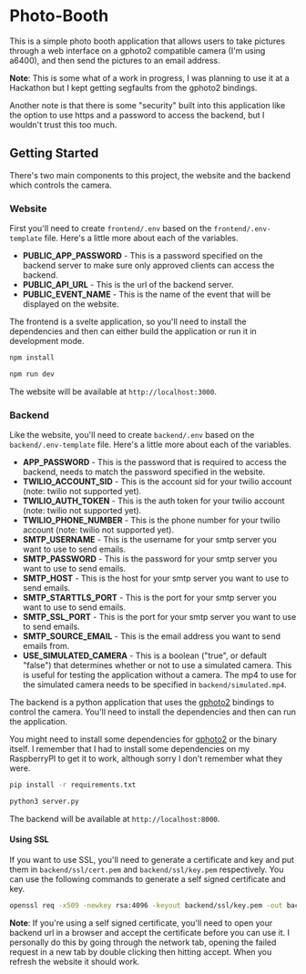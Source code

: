 # Photo-Booth

This is a simple photo booth application that allows users to take pictures through a web interface on a gphoto2 compatible camera (I'm using a6400), and then send the pictures to an email address.

**Note**: This is some what of a work in progress, I was planning to use it at a Hackathon but I kept getting segfaults from the gphoto2 bindings.

Another note is that there is some "security" built into this application like the option to use https and a password to access the backend, but I wouldn't trust this too much.

## Getting Started

There's two main components to this project, the website and the backend which controls the camera.

### Website

First you'll need to create `frontend/.env` based on the `frontend/.env-template` file. Here's a little more about each of the variables.

* **PUBLIC_APP_PASSWORD** - This is a password specified on the backend server to make sure only approved clients can access the backend.
* **PUBLIC_API_URL** - This is the url of the backend server.
* **PUBLIC_EVENT_NAME** - This is the name of the event that will be displayed on the website.

The frontend is a svelte application, so you'll need to install the dependencies and then can either build the application or run it in development mode.

```bash
npm install
```

```bash
npm run dev
```

The website will be available at `http://localhost:3000`.

### Backend

Like the website, you'll need to create `backend/.env` based on the `backend/.env-template` file. Here's a little more about each of the variables.

* **APP_PASSWORD** - This is the password that is required to access the backend, needs to match the password specified in the website.
* **TWILIO_ACCOUNT_SID** - This is the account sid for your twilio account (note: twilio not supported yet).
* **TWILIO_AUTH_TOKEN** - This is the auth token for your twilio account (note: twilio not supported yet).
* **TWILIO_PHONE_NUMBER** - This is the phone number for your twilio account (note: twilio not supported yet).
* **SMTP_USERNAME** - This is the username for your smtp server you want to use to send emails.
* **SMTP_PASSWORD** - This is the password for your smtp server you want to use to send emails.
* **SMTP_HOST** - This is the host for your smtp server you want to use to send emails.
* **SMTP_STARTTLS_PORT** - This is the port for your smtp server you want to use to send emails.
* **SMTP_SSL_PORT** - This is the port for your smtp server you want to use to send emails.
* **SMTP_SOURCE_EMAIL** - This is the email address you want to send emails from.
* **USE_SIMULATED_CAMERA** - This is a boolean ("true", or default "false") that determines whether or not to use a simulated camera. This is useful for testing the application without a camera. The mp4 to use for the simulated camera needs to be specified in `backend/simulated.mp4`. 

The backend is a python application that uses the [gphoto2](https://github.com/gphoto/gphoto2) bindings to control the camera. You'll need to install the dependencies and then can run the application.

You might need to install some dependencies for [gphoto2](https://github.com/gphoto/gphoto2) or the binary itself. I remember that I had to install some dependencies on my RaspberryPI to get it to work, although sorry I don't remember what they were.

```bash
pip install -r requirements.txt
```

```bash
python3 server.py
```

The backend will be available at `http://localhost:8000`.

#### Using SSL

If you want to use SSL, you'll need to generate a certificate and key and put them in `backend/ssl/cert.pem` and `backend/ssl/key.pem` respectively. You can use the following commands to generate a self signed certificate and key.

```bash
openssl req -x509 -newkey rsa:4096 -keyout backend/ssl/key.pem -out backend/ssl/cert.pem -days 365 -nodes
```

**Note**: If you're using a self signed certificate, you'll need to open your backend url in a browser and accept the certificate before you can use it. I personally do this by going through the network tab, opening the failed request in a new tab by double clicking then hitting accept. When you refresh the website it should work.